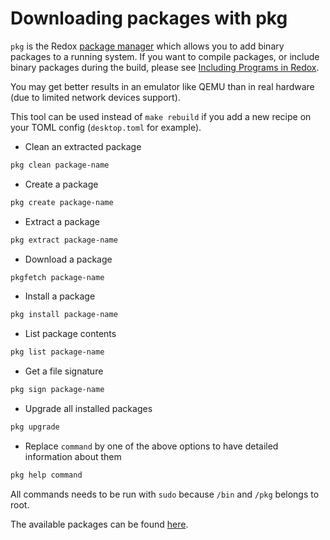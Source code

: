 # Downloading packages with pkg

`pkg` is the Redox [package manager](https://gitlab.redox-os.org/redox-os/pkgutils) which allows you to add binary packages to a running system. If you want to compile packages, or include binary packages during the build, please see [Including Programs in Redox](./ch09-01-including-programs.md).

You may get better results in an emulator like QEMU than in real hardware (due to limited network devices support).

This tool can be used instead of `make rebuild` if you add a new recipe on your TOML config (`desktop.toml` for example).

- Clean an extracted package

```sh
pkg clean package-name
```

- Create a package

```sh
pkg create package-name
```

- Extract a package

```sh
pkg extract package-name
```

- Download a package

```sh
pkgfetch package-name
```

- Install a package

```sh
pkg install package-name
```

- List package contents

```sh
pkg list package-name
```

- Get a file signature

```sh
pkg sign package-name
```

- Upgrade all installed packages

```sh
pkg upgrade
```

- Replace `command` by one of the above options to have detailed information about them

```sh
pkg help command
```

All commands needs to be run with `sudo` because `/bin` and `/pkg` belongs to root.

The available packages can be found [here](https://static.redox-os.org/pkg/).
